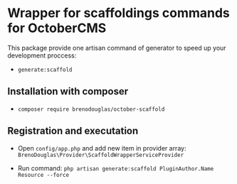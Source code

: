 # Wrapper for scaffoldings commands for OctoberCMS

This package provide one artisan command of generator to speed up your development proccess:

- `generate:scaffold`

## Installation with composer
- `composer require brenodouglas/october-scaffold`

## Registration and executation
- Open `config/app.php` and add new item in provider array:
    `BrenoDouglas\Provider\ScaffoldWrapperServiceProvider`
    
- Run command:
    `php artisan generate:scaffold PluginAuthor.Name Resource --force`
